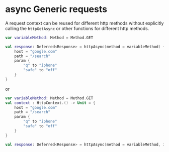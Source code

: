 # async Generic requests

A request context can be reused for different http methods without explicitly calling the `httpGetAsync` or other functions for different http methods.

```kotlin
var variableMethod: Method = Method.GET

val response: Deferred<Response> = httpAsync(method = variableMethod) {
    host = "google.com"
    path = "/search"
    param {
        "q" to "iphone"
        "safe" to "off"
    }
}
```

or

```kotlin
var variableMethod: Method = Method.GET
val context : HttpContext.() -> Unit = {
    host = "google.com"
    path = "/search"
    param {
        "q" to "iphone"
        "safe" to "off"
    }
}

val response: Deferred<Response> = httpAsync(method = variableMethod, init = context)
```
